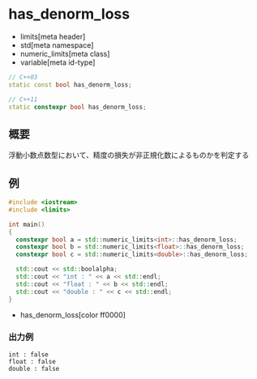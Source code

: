 # has_denorm_loss
* limits[meta header]
* std[meta namespace]
* numeric_limits[meta class]
* variable[meta id-type]

```cpp
// C++03
static const bool has_denorm_loss;

// C++11
static constexpr bool has_denorm_loss;
```

## 概要
浮動小数点数型において、精度の損失が非正規化数によるものかを判定する


## 例
```cpp
#include <iostream>
#include <limits>

int main()
{
  constexpr bool a = std::numeric_limits<int>::has_denorm_loss;
  constexpr bool b = std::numeric_limits<float>::has_denorm_loss;
  constexpr bool c = std::numeric_limits<double>::has_denorm_loss;

  std::cout << std::boolalpha;
  std::cout << "int : " << a << std::endl;
  std::cout << "float : " << b << std::endl;
  std::cout << "double : " << c << std::endl;
}
```
* has_denorm_loss[color ff0000]

### 出力例
```
int : false
float : false
double : false
```


